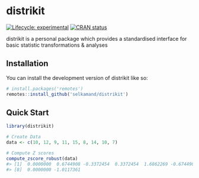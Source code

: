 
<!-- README.md is generated from README.Rmd. Please edit that file -->

# distrikit

<!-- badges: start -->

[![Lifecycle:
experimental](https://img.shields.io/badge/lifecycle-experimental-orange.svg)](https://lifecycle.r-lib.org/articles/stages.html#experimental)
[![CRAN
status](https://www.r-pkg.org/badges/version/distrikit)](https://CRAN.R-project.org/package=distrikit)
<!-- badges: end -->

distrikit is a personal package which provides a standardised interface
for basic statistic transformations & analyses

## Installation

You can install the development version of distrikit like so:

``` r
# install.packages('remotes')
remotes::install_github('selkamand/distrikit')
```

## Quick Start

``` r
library(distrikit)

# Create Data
data <- c(10, 12, 9, 11, 15, 8, 14, 10, 7)

# Compute Z scores
compute_zscore_robust(data)
#> [1]  0.0000000  0.6744908 -0.3372454  0.3372454  1.6862269 -0.6744908  1.3489815
#> [8]  0.0000000 -1.0117361
```

